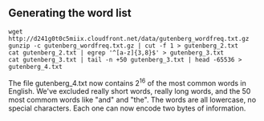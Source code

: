 

Generating the word list
-----

    wget http://d241g0t0c5miix.cloudfront.net/data/gutenberg_wordfreq.txt.gz
    gunzip -c gutenberg_wordfreq.txt.gz | cut -f 1 > gutenberg_2.txt
    cat gutenberg_2.txt | egrep '^[a-z]{3,8}$' > gutenberg_3.txt
    cat gutenberg_3.txt | tail -n +50 gutenberg_3.txt | head -65536 > gutenberg_4.txt

The file gutenberg_4.txt now contains 2<sup>16</sup> of the most common words in English.
We've excluded really short words, really long words, and the 50 most commom words like "and" and "the".
The words are all lowercase, no special characters. Each one can now encode two bytes of information.

